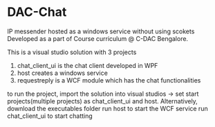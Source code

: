 # DAC-Chat
IP messender hosted as a windows service without using scokets 
Developed as a part of Course curriculum @ C-DAC Bengalore.

This is a visual studio solution with 3 projects
1) chat_client_ui is the chat client developed in WPF 
2) host creates a windows service
3) requestreply is a WCF module which has the chat functionalities

to run the project,
  import the solution into visual studios -> set start projects(multiple projects) as chat_client_ui and host.
Alternatively, download the executables folder
  run host to start the WCF service 
  run chat_client_ui to start chatting
